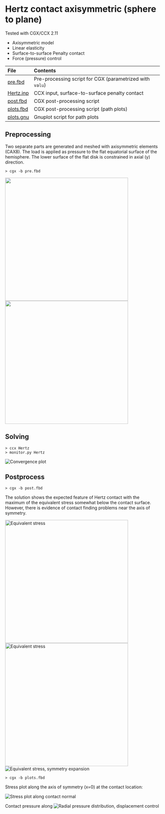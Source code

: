 # Hertz contact axisymmetric (sphere to plane)
Tested with CGX/CCX 2.11

+ Axisymmetric model
+ Linear elasticity
+ Surface-to-surface Penalty contact
+ Force (pressure) control

| File                   | Contents                                      |
| :-------------         | :-------------                                |
| [pre.fbd](pre.fbd)     | Pre-processing script for CGX  (parametrized with `valu`)                |
| [Hertz.inp](Hertz.inp) | CCX input, surface-to-surface penalty contact |
| [post.fbd](post.fbd)   | CGX post-processing script                    |
| [plots.fbd](plots.fbd) | CGX post-processing script (path plots)       |
| [plots.gnu](plots.gnu) | Gnuplot script for path plots                 |

## Preprocessing
Two separate parts are generated and meshed with axisymmetric elements (CAX8).
The load is applied as pressure to the flat equatorial surface of the hemisphere.
The lower surface of the flat disk is constrained in axial (y) direction.
```
> cgx -b pre.fbd
```
<img src="parts.png" width="400">
<img src="parts-zoom.png" width="400">

## Solving
```
> ccx Hertz
> monitor.py Hertz
```
<img src="Hertz.png" title="Convergence plot">

## Postprocess

```
> cgx -b post.fbd
```
The solution shows the expected feature of Hertz contact with the maximum of the equivalent stress somewhat below the contact surface. However, there is evidence of contact finding problems near the axis of symmetry.


<img src="SE.png" width="400" title="Equivalent stress">
<img src="SE_zoom.png" title="Equivalent stress" width="400">
<img src="SE-3D.png" title="Equivalent stress, symmetry expansion" >

```
> cgx -b plots.fbd
```
Stress plot along the axis of symmetry (x=0) at the contact location:

<img src="stress.png" title="Stress plot along contact normal">

Contact pressure along
<img src="pres.png" title="Radial pressure distribution, displacement control" >




```
